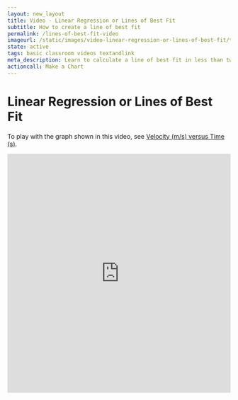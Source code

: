 ```yaml
---
layout: new_layout
title: Video - Linear Regression or Lines of Best Fit
subtitle: How to create a line of best fit
permalink: /lines-of-best-fit-video
imageurl: /static/images/video-linear-regression-or-lines-of-best-fit/thum-video-linear-regression-or-lines-of-best-fit.png
state: active
tags: basic classroom videos textandlink
meta_description: Learn to calculate a line of best fit in less than two minutes. Plotly is the easiest and fastest way to make and share graphs online.
actioncall: Make a Chart
---
```


# Linear Regression or Lines of Best Fit

To play with the graph shown in this video, see [Velocity (m/s) versus Time (s)](https://plot.ly/37/~cimar/).

<iframe src="https://www.youtube.com/embed/k5DXRSAf20c" width="100%" height="540" frameborder="0" webkitallowfullscreen mozallowfullscreen allowfullscreen></iframe>
